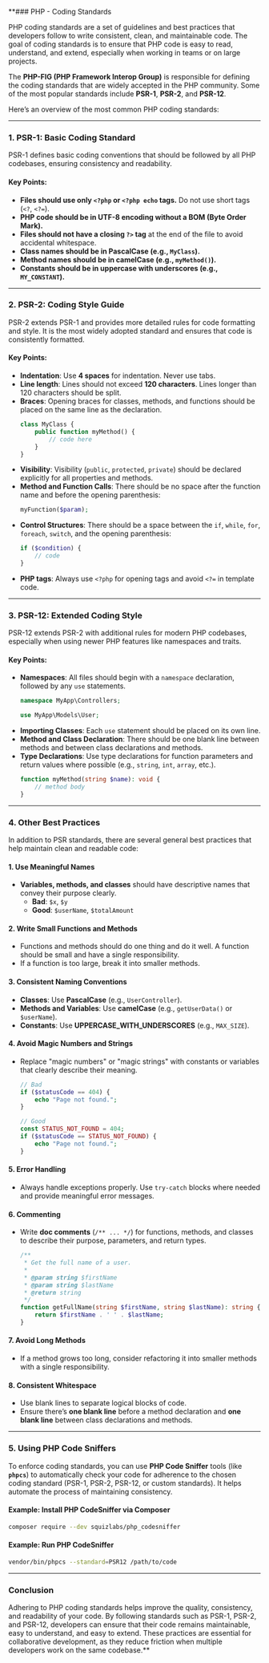 **### PHP - Coding Standards

PHP coding standards are a set of guidelines and best practices that developers follow to write consistent, clean, and maintainable code. The goal of coding standards is to ensure that PHP code is easy to read, understand, and extend, especially when working in teams or on large projects.

The **PHP-FIG (PHP Framework Interop Group)** is responsible for defining the coding standards that are widely accepted in the PHP community. Some of the most popular standards include **PSR-1**, **PSR-2**, and **PSR-12**.

Here’s an overview of the most common PHP coding standards:

---

### 1. **PSR-1: Basic Coding Standard**

PSR-1 defines basic coding conventions that should be followed by all PHP codebases, ensuring consistency and readability.

#### Key Points:
- **Files should use only `<?php` or `<?php echo` tags.** Do not use short tags (`<?`, `<?=`).
- **PHP code should be in UTF-8 encoding without a BOM (Byte Order Mark).**
- **Files should not have a closing `?>` tag** at the end of the file to avoid accidental whitespace.
- **Class names should be in PascalCase (e.g., `MyClass`).**
- **Method names should be in camelCase (e.g., `myMethod()`).**
- **Constants should be in uppercase with underscores (e.g., `MY_CONSTANT`).**

---

### 2. **PSR-2: Coding Style Guide**

PSR-2 extends PSR-1 and provides more detailed rules for code formatting and style. It is the most widely adopted standard and ensures that code is consistently formatted.

#### Key Points:
- **Indentation**: Use **4 spaces** for indentation. Never use tabs.
- **Line length**: Lines should not exceed **120 characters**. Lines longer than 120 characters should be split.
- **Braces**: Opening braces for classes, methods, and functions should be placed on the same line as the declaration.
  ```php
  class MyClass {
      public function myMethod() {
          // code here
      }
  }
  ```
- **Visibility**: Visibility (`public`, `protected`, `private`) should be declared explicitly for all properties and methods.
- **Method and Function Calls**: There should be no space after the function name and before the opening parenthesis:
  ```php
  myFunction($param);
  ```
- **Control Structures**: There should be a space between the `if`, `while`, `for`, `foreach`, `switch`, and the opening parenthesis:
  ```php
  if ($condition) {
      // code
  }
  ```
- **PHP tags**: Always use `<?php` for opening tags and avoid `<?=` in template code.

---

### 3. **PSR-12: Extended Coding Style**

PSR-12 extends PSR-2 with additional rules for modern PHP codebases, especially when using newer PHP features like namespaces and traits.

#### Key Points:
- **Namespaces**: All files should begin with a `namespace` declaration, followed by any `use` statements.
  ```php
  namespace MyApp\Controllers;

  use MyApp\Models\User;
  ```
- **Importing Classes**: Each `use` statement should be placed on its own line.
- **Method and Class Declaration**: There should be one blank line between methods and between class declarations and methods.
- **Type Declarations**: Use type declarations for function parameters and return values where possible (e.g., `string`, `int`, `array`, etc.).
  ```php
  function myMethod(string $name): void {
      // method body
  }
  ```

---

### 4. **Other Best Practices**

In addition to PSR standards, there are several general best practices that help maintain clean and readable code:

#### 1. **Use Meaningful Names**
- **Variables, methods, and classes** should have descriptive names that convey their purpose clearly.
  - **Bad**: `$x`, `$y`
  - **Good**: `$userName`, `$totalAmount`

#### 2. **Write Small Functions and Methods**
- Functions and methods should do one thing and do it well. A function should be small and have a single responsibility. 
- If a function is too large, break it into smaller methods.

#### 3. **Consistent Naming Conventions**
- **Classes**: Use **PascalCase** (e.g., `UserController`).
- **Methods and Variables**: Use **camelCase** (e.g., `getUserData()` or `$userName`).
- **Constants**: Use **UPPERCASE_WITH_UNDERSCORES** (e.g., `MAX_SIZE`).
  
#### 4. **Avoid Magic Numbers and Strings**
- Replace "magic numbers" or "magic strings" with constants or variables that clearly describe their meaning.
  ```php
  // Bad
  if ($statusCode == 404) {
      echo "Page not found.";
  }
  
  // Good
  const STATUS_NOT_FOUND = 404;
  if ($statusCode == STATUS_NOT_FOUND) {
      echo "Page not found.";
  }
  ```

#### 5. **Error Handling**
- Always handle exceptions properly. Use `try-catch` blocks where needed and provide meaningful error messages.

#### 6. **Commenting**
- Write **doc comments** (`/** ... */`) for functions, methods, and classes to describe their purpose, parameters, and return types.
  ```php
  /**
   * Get the full name of a user.
   *
   * @param string $firstName
   * @param string $lastName
   * @return string
   */
  function getFullName(string $firstName, string $lastName): string {
      return $firstName . ' ' . $lastName;
  }
  ```

#### 7. **Avoid Long Methods**
- If a method grows too long, consider refactoring it into smaller methods with a single responsibility.

#### 8. **Consistent Whitespace**
- Use blank lines to separate logical blocks of code.
- Ensure there’s **one blank line** before a method declaration and **one blank line** between class declarations and methods.

---

### 5. **Using PHP Code Sniffers**

To enforce coding standards, you can use **PHP Code Sniffer** tools (like **`phpcs`**) to automatically check your code for adherence to the chosen coding standard (PSR-1, PSR-2, PSR-12, or custom standards). It helps automate the process of maintaining consistency.

#### Example: Install PHP CodeSniffer via Composer
```bash
composer require --dev squizlabs/php_codesniffer
```

#### Example: Run PHP CodeSniffer
```bash
vendor/bin/phpcs --standard=PSR12 /path/to/code
```

---

### Conclusion

Adhering to PHP coding standards helps improve the quality, consistency, and readability of your code. By following standards such as PSR-1, PSR-2, and PSR-12, developers can ensure that their code remains maintainable, easy to understand, and easy to extend. These practices are essential for collaborative development, as they reduce friction when multiple developers work on the same codebase.**
